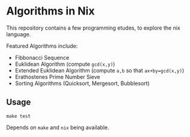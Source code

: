 # Algorithms in Nix

This repository contains a few programming etudes, to explore the nix language.

Featured Algorithms include:

* Fibbonacci Sequence
* Euklidean Algorithm (compute `gcd(x,y)`)
* Extended Euklidean Algorithm (compute `a,b` so that `ax+by=gcd(x,y)`)
* Erathostenes Prime Number Sieve
* Sorting Algorithms (Quicksort, Mergesort, Bubblesort)

## Usage

```
make test
```

Depends on `make` and `nix` being available.
